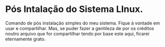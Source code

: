 # Pós Intalação do Sistema LInux.
Comando de pós instalação simples do meu sistema.
Fique à vontade em usar e compartilhar.
Mas, se puder fazer a gentileza de por os créditos noutro arquivo que for compartilhar tendo por base este aqui, ficarei eternamente grato.

